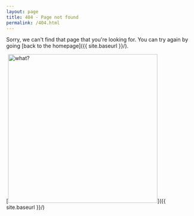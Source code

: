 ```yaml
---
layout: page
title: 404 - Page not found
permalink: /404.html
---
```


Sorry, we can't find that page that you're looking for. You can try again by going [back to the homepage]({{ site.baseurl }}/).

[<img src="{{ site.baseurl }}/images/manki-kim-2Nca6Aum17o-unsplash.jpg" alt="what?" style="width: 400px;"/>]({{ site.baseurl }}/)
